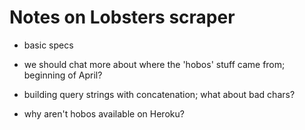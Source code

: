 # Notes on Lobsters scraper

* basic specs

* we should chat more about where the 'hobos' stuff came from; beginning of April?

* building query strings with concatenation; what about bad chars?

* why aren't hobos available on Heroku?
